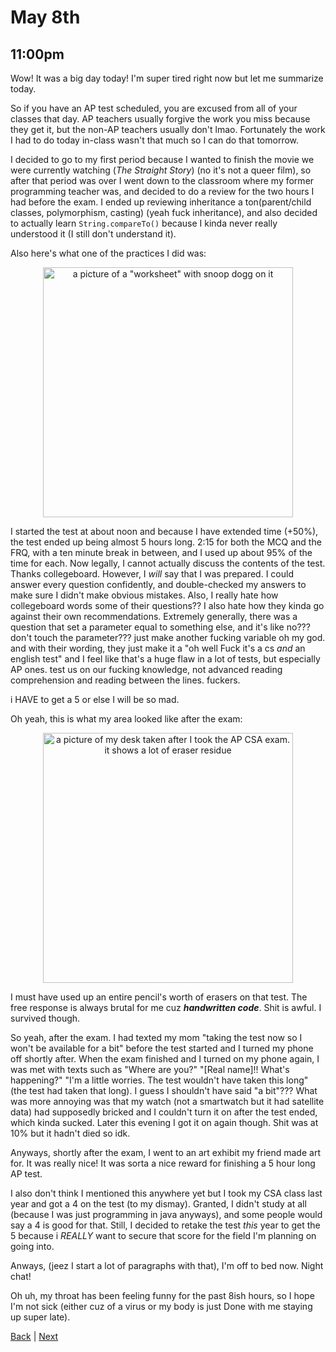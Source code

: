 # May 8th

## 11:00pm
Wow! It was a big day today! I'm super tired right now but let me summarize today.

So if you have an AP test scheduled, you are excused from all of your classes that day. AP teachers usually forgive the work you miss because they get it, but the non-AP teachers usually don't lmao. Fortunately the work I had to do today in-class wasn't that much so I can do that tomorrow.

I decided to go to my first period because I wanted to finish the movie we were currently watching (*The Straight Story*) (no it's not a queer film), so after that period was over I went down to the classroom where my former programming teacher was, and decided to do a review for the two hours I had before the exam. I ended up reviewing inheritance a ton(parent/child classes, polymorphism, casting) (yeah fuck inheritance), and also decided to actually learn `String.compareTo()` because I kinda never really understood it (I still don't understand it).

Also here's what one of the practices I did was:
<div align="center">
<img height="400px" alt="a picture of a &quot;worksheet&quot; with snoop dogg on it" src="./../assets/snoop-dogg-worksheet.png" />
</div>

I started the test at about noon and because I have extended time (+50%), the test ended up being almost 5 hours long. 2:15 for both the MCQ and the FRQ, with a ten minute break in between, and I used up about 95% of the time for each. Now legally, I cannot actually discuss the contents of the test. Thanks collegeboard. However, I *will* say that I was prepared. I could answer every question confidently, and double-checked my answers to make sure I didn't make obvious mistakes. Also, I really hate how collegeboard words some of their questions?? I also hate how they kinda go against their own recommendations. Extremely generally, there was a question that set a parameter equal to something else, and it's like no??? don't touch the parameter??? just make another fucking variable oh my god. and with their wording, they just make it a "oh well Fuck it's a cs *and* an english test" and I feel like that's a huge flaw in a lot of tests, but especially AP ones. test us on our fucking knowledge, not advanced reading comprehension and reading between the lines. fuckers.

i HAVE to get a 5 or else I will be so mad.

Oh yeah, this is what my area looked like after the exam:
<div align="center">
<img height="400px" alt="a picture of my desk taken after I took the AP CSA exam. it shows a lot of eraser residue" src="./../assets/post-ap-test-desk.png" />
</div>

I must have used up an entire pencil's worth of erasers on that test. The free response is always brutal for me cuz ***handwritten code***. Shit is awful. I survived though.

So yeah, after the exam. I had texted my mom "taking the test now so I won't be available for a bit" before the test started and I turned my phone off shortly after. When the exam finished and I turned on my phone again, I was met with texts such as "Where are you?" "[Real name]!! What's happening?" "I'm a little worries. The test wouldn't have taken this long" (the test had taken that long). I guess I shouldn't have said "a bit"??? What was more annoying was that my watch (not a smartwatch but it had satellite data) had supposedly bricked and I couldn't turn it on after the test ended, which kinda sucked. Later this evening I got it on again though. Shit was at 10% but it hadn't died so idk.

Anyways, shortly after the exam, I went to an art exhibit my friend made art for. It was really nice! It was sorta a nice reward for finishing a 5 hour long AP test.

I also don't think I mentioned this anywhere yet but I took my CSA class last year and got a 4 on the test (to my dismay). Granted, I didn't study at all (because I was just programming in java anyways), and some people would say a 4 is good for that. Still, I decided to retake the test *this* year to get the 5 because i *REALLY* want to secure that score for the field I'm planning on going into.

Anways, (jeez I start a lot of paragraphs with that), I'm off to bed now. Night chat!

Oh uh, my throat has been feeling funny for the past 8ish hours, so I hope I'm not sick (either cuz of a virus or my body is just Done with me staying up super late).

[Back](./7.md) | [Next](./9.md)
